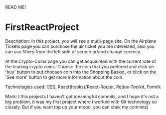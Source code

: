 READ ME! 
# FirstReactProject


Description:
In this project, you will see a multi-page site. 
On the Airplane Tickets page you can purchase the air ticket you are interested,
also you can use filters from the left side of screen or/and change curency.

At the Crypto-Coins page you can get acquainted with the current rate of the leading crypto coins.
Choose the coin that you prefered and click on 'buy' button to put choosen coin into the Shopping Basket,
or click on the 'See more' button to get more information about the coin.

Technologies used: 
CSS, React(hooks)/React-Router,
Redux-Toolkit, Formik

Mark:
I this projects I haven't got meaningful commits, and I hope it's not a big problem, 
it was my first project where I worked with Git technology so closely. 
But if you want top up your mood, you can chek my commits)
